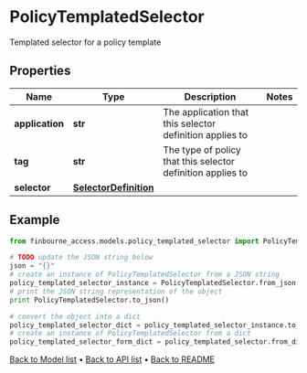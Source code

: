 # PolicyTemplatedSelector

Templated selector for a policy template

## Properties
Name | Type | Description | Notes
------------ | ------------- | ------------- | -------------
**application** | **str** | The application that this selector definition applies to | 
**tag** | **str** | The type of policy that this selector definition applies to | 
**selector** | [**SelectorDefinition**](SelectorDefinition.md) |  | 

## Example

```python
from finbourne_access.models.policy_templated_selector import PolicyTemplatedSelector

# TODO update the JSON string below
json = "{}"
# create an instance of PolicyTemplatedSelector from a JSON string
policy_templated_selector_instance = PolicyTemplatedSelector.from_json(json)
# print the JSON string representation of the object
print PolicyTemplatedSelector.to_json()

# convert the object into a dict
policy_templated_selector_dict = policy_templated_selector_instance.to_dict()
# create an instance of PolicyTemplatedSelector from a dict
policy_templated_selector_form_dict = policy_templated_selector.from_dict(policy_templated_selector_dict)
```
[Back to Model list](../README.md#documentation-for-models) &#8226; [Back to API list](../README.md#documentation-for-api-endpoints) &#8226; [Back to README](../README.md)



